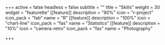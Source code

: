 +++
active = false
headless = false
subtitle = ""
title = "Skills"
weight = 30
widget = "featurette"
[[feature]]
description = "90%"
icon = "r-project"
icon_pack = "fab"
name = "R"
[[feature]]
description = "100%"
icon = "chart-line"
icon_pack = "fas"
name = "Statistics"
[[feature]]
description = "10%"
icon = "camera-retro"
icon_pack = "fas"
name = "Photography"

+++

